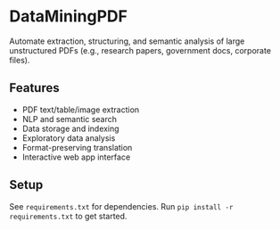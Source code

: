 # DataMiningPDF

Automate extraction, structuring, and semantic analysis of large unstructured PDFs (e.g., research papers, government docs, corporate files).

## Features
- PDF text/table/image extraction
- NLP and semantic search
- Data storage and indexing
- Exploratory data analysis
- Format-preserving translation
- Interactive web app interface

## Setup
See `requirements.txt` for dependencies. Run `pip install -r requirements.txt` to get started.
